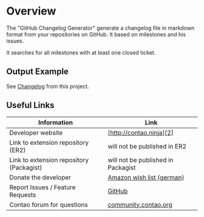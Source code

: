 # Overview

The "GitHub Changelog Generator" generate a changelog file in markdown format
from your repositories on GitHub. It based on milestones and his issues.

It searches for all milestones with at least one closed ticket.


## Output Example

See [Changelog][1] from this project.


## Useful Links

Information | Link
----------- | ----
Developer website | [http://contao.ninja][2]
Link to extension repository (ER2) | will not be published in ER2
Link to extension repository (Packagist) | will not be published in Packagist
Donate the developer | [Amazon wish list (german)][3]
Report Issues / Feature Requests | [GitHub][4]
Contao forum for questions | [community.contao.org][5]



[1]: https://github.com/BugBuster1701/bb_changelog_gen/blob/master/CHANGELOG.md
[2]: http://contao.ninja
[3]: http://www.amazon.de/wishlist/26HHEJOU03G76
[4]: https://github.com/BugBuster1701/bb_changelog_gen/issues
[5]: https://community.contao.org/en/forumdisplay.php?143
